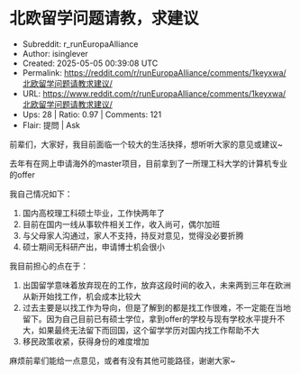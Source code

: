 # 北欧留学问题请教，求建议

- Subreddit: r_runEuropaAlliance
- Author: isinglever
- Created: 2025-05-05 00:39:08 UTC
- Permalink: https://reddit.com/r/runEuropaAlliance/comments/1keyxwa/北欧留学问题请教求建议/
- URL: https://www.reddit.com/r/runEuropaAlliance/comments/1keyxwa/北欧留学问题请教求建议/
- Ups: 28 | Ratio: 0.97 | Comments: 121
- Flair: 提問 | Ask


前辈们，大家好，我目前面临一个较大的生活抉择，想听听大家的意见或建议~

去年有在网上申请海外的master项目，目前拿到了一所理工科大学的计算机专业的offer

我自己情况如下：

1.  ⁠国内高校理工科硕士毕业，工作快两年了
2.  ⁠目前在国内一线从事软件相关工作，收入尚可，偶尔加班
3.  ⁠与父母家人沟通过，家人不支持，持反对意见，觉得没必要折腾
4.  ⁠硕士期间无科研产出，申请博士机会很小

我目前担心的点在于：

1.  ⁠出国留学意味着放弃现在的工作，放弃这段时间的收入，未来两到三年在欧洲从新开始找工作，机会成本比较大
2.  ⁠过去主要是以找工作为导向，但是了解到的都是找工作很难，不一定能在当地留下。因为自己目前已有硕士学位，拿到offer的学校与现有学校水平提升不大，如果最终无法留下而回国，这个留学学历对国内找工作帮助不大
3.  ⁠移民政策收紧，获得身份的难度增加

麻烦前辈们能给一点意见，或者有没有其他可能路径，谢谢大家~

